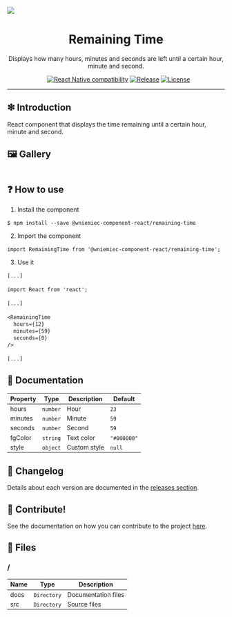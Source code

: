 ![](https://github.com/wniemiec-component-react/remaining-time/blob/master/docs/img/logo/logo.jpg)

<h1 align='center'>Remaining Time</h1>
<p align='center'>Displays how many hours, minutes and seconds are left until a certain hour, minute and second.</p>
<p align="center">
	<a href="https://github.com/wniemiec-component-react/remaining-time/actions/workflows/windows.yml"><img src="https://github.com/wniemiec-component-react/remaining-time/actions/workflows/windows.yml/badge.svg" alt=""></a>
	<a href="https://github.com/wniemiec-component-react/remaining-time/actions/workflows/macos.yml"><img src="https://github.com/wniemiec-component-react/remaining-time/actions/workflows/macos.yml/badge.svg" alt=""></a>
	<a href="https://github.com/wniemiec-component-react/remaining-time/actions/workflows/ubuntu.yml"><img src="https://github.com/wniemiec-component-react/remaining-time/actions/workflows/ubuntu.yml/badge.svg" alt=""></a>
	<a href="https://react.dev/"><img src="https://img.shields.io/badge/React Native-0.60+-D0008F.svg" alt="React Native compatibility"></a>
	<a href="https://www.npmjs.com/package/@wniemiec-component-react/remaining-time"><img src="https://img.shields.io/npm/v/@wniemiec-component-react/remaining-time" alt="Release"></a>
	<a href="https://github.com/wniemiec-component-react/remaining-time/blob/master/LICENSE"><img src="https://img.shields.io/github/license/wniemiec-component-react/remaining-time" alt="License"></a>
</p>
<hr />

## ❇ Introduction
React component that displays the time remaining until a certain hour, minute and second.

## 🖼 Gallery

<div style="display: flex; flex-direction: row; justify-content: center; align-items: center; flex-wrap: wrap"
<img height=400 src="https://raw.githubusercontent.com/wniemiec-component-react/remaining-time/master/docs/img/screens/img1.png" alt="image 1" />
</div>

## ❓ How to use
1. Install the component
```
$ npm install --save @wniemiec-component-react/remaining-time
```

2. Import the component
```
import RemainingTime from '@wniemiec-component-react/remaining-time';
```

3. Use it
```
[...]

import React from 'react';

[...]

<RemainingTime
  hours={12}
  minutes={59}
  seconds={0}
/>

[...]
```

## 📖 Documentation
|        Property        |Type|Description|Default|
|----------------|-------------------------------|-----------------------------|--------|
|hours |`number`|Hour | `23` |
|minutes |`number`|Minute| `59` |
|seconds |`number`|Second | `59` |
|fgColor |`string`|Text color | `"#000000"` |
|style |`object`|Custom style | `null` |

## 🚩 Changelog
Details about each version are documented in the [releases section](https://github.com/wniemiec-component-react/remaining-time/releases).

## 🤝 Contribute!
See the documentation on how you can contribute to the project [here](https://github.com/wniemiec-component-react/remaining-time/blob/master/CONTRIBUTING.md).

## 📁 Files

### /
|        Name        |Type|Description|
|----------------|-------------------------------|-----------------------------|
|docs |`Directory`|Documentation files|
|src     |`Directory`| Source files|
